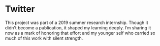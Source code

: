 # Twitter

This project was part of a 2019 summer research internship. 
Though it didn’t become a publication, it shaped my learning deeply. I’m sharing it now as a mark of honoring that effort and my younger self who carried so much of this work with silent strength.

